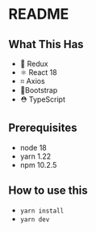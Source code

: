 
# README

## What This Has

- 🔁 Redux
- ⚛️ React 18
- ⌗ Axios
- 👢Bootstrap
- ⛑ TypeScript

## Prerequisites

* node 18
* yarn 1.22
* npm 10.2.5


## How to use this

* `yarn install`
* `yarn dev`